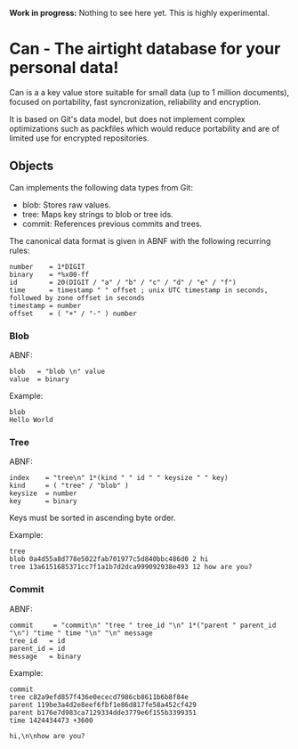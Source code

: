 **Work in progress:** Nothing to see here yet. This is highly experimental.

# Can - The airtight database for your personal data!

Can is a a key value store suitable for small data (up to 1 million documents),
focused on portability, fast syncronization, reliability and encryption.

It is based on Git's data model, but does not implement complex optimizations
such as packfiles which would reduce portability and are of limited use for
encrypted repositories.

## Objects

Can implements the following data types from Git:

* blob: Stores raw values.
* tree: Maps key strings to blob or tree ids.
* commit: References previous commits and trees.

The canonical data format is given in ABNF with the following recurring rules:

```
number    = 1*DIGIT
binary    = *%x00-ff
id        = 20(DIGIT / "a" / "b" / "c" / "d" / "e" / "f")
time      = timestamp " " offset ; unix UTC timestamp in seconds, followed by zone offset in seconds
timestamp = number
offset    = ( "+" / "-" ) number
```

### Blob

ABNF:

```
blob   = "blob \n" value
value  = binary
```

Example:

```
blob
Hello World
```

### Tree

ABNF:

```
index    = "tree\n" 1*(kind " " id " " keysize " " key)
kind     = ( "tree" / "blob" )
keysize  = number
key      = binary
```

Keys must be sorted in ascending byte order.

Example:

```
tree
blob 0a4d55a8d778e5022fab701977c5d840bbc486d0 2 hi
tree 13a6151685371cc7f1a1b7d2dca999092938e493 12 how are you?
```

### Commit

ABNF:

```
commit     = "commit\n" "tree " tree_id "\n" 1*("parent " parent_id "\n") "time " time "\n" "\n" message
tree_id   = id
parent_id = id
message   = binary
```

Example:

```
commit
tree c82a9efd857f436e0ececd7986cb8611b6b8f84e
parent 119be3a4d2e8eef6fbf1e86d817fe58a452cf429
parent b176e7d983ca7129334dde3779e6f155b3399351
time 1424434473 +3600

hi,\n\nhow are you?
```
